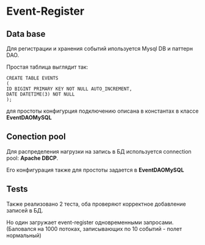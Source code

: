 # Event-Register

## Data base
Для регистрации и хранения событий ипользуется Mysql DB и паттерн DAO. 

Простая таблица выглядит так:

    CREATE TABLE EVENTS
    ( 
    ID BIGINT PRIMARY KEY NOT NULL AUTO_INCREMENT,
    DATE DATETIME(3) NOT NULL
    );

для простоты конфигурция подключению описана в константах в классе **EventDAOMySQL**

## Conection pool

Для распределения нагрузки на запись в БД используется connection pool:  **Apache DBCP**.

Его конфигурация также для простоты задается в **EventDAOMySQL**

## Tests

Также реализовано 2 теста, оба проверяют корректное добавление записей в БД.

Но один загружает event-register одновременными запросами. (Баловался на 1000 потоках, записывающих по 10 событий - полет нормальный) 